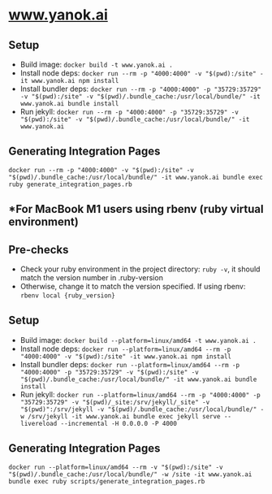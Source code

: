 # www.yanok.ai

## Setup

* Build image: `docker build -t www.yanok.ai .`
* Install node deps: `docker run --rm -p "4000:4000" -v "$(pwd):/site" -it www.yanok.ai npm install`
* Install bundler deps: `docker run --rm -p "4000:4000" -p "35729:35729" -v "$(pwd):/site" -v "$(pwd)/.bundle_cache:/usr/local/bundle/" -it www.yanok.ai bundle install`
* Run jekyll: `docker run --rm -p "4000:4000" -p "35729:35729" -v "$(pwd):/site" -v "$(pwd)/.bundle_cache:/usr/local/bundle/" -it www.yanok.ai`

## Generating Integration Pages

`docker run --rm -p "4000:4000" -v "$(pwd):/site" -v "$(pwd)/.bundle_cache:/usr/local/bundle/" -it www.yanok.ai bundle exec ruby generate_integration_pages.rb`


## *For MacBook M1 users using rbenv (ruby virtual environment)

## Pre-checks

* Check your ruby environment in the project directory: `ruby -v`, it should match the version number in .ruby-version
* Otherwise, change it to match the version specified. If using rbenv: `rbenv local {ruby_version}`

## Setup

* Build image: `docker build --platform=linux/amd64 -t www.yanok.ai .`
* Install node deps: `docker run --platform=linux/amd64 --rm -p "4000:4000" -v "$(pwd):/site" -it www.yanok.ai npm install`
* Install bundler deps: `docker run --platform=linux/amd64 --rm -p "4000:4000" -p "35729:35729" -v "$(pwd):/site" -v "$(pwd)/.bundle_cache:/usr/local/bundle/" -it www.yanok.ai bundle install`
* Run jekyll: `docker run --platform=linux/amd64 --rm -p "4000:4000" -p "35729:35729" -v "$(pwd)/_site:/srv/jekyll/_site" -v "$(pwd)":/srv/jekyll -v "$(pwd)/.bundle_cache:/usr/local/bundle/" -w /srv/jekyll -it www.yanok.ai bundle exec jekyll serve --livereload --incremental -H 0.0.0.0 -P 4000`

## Generating Integration Pages

`docker run --platform=linux/amd64 --rm -v "$(pwd):/site" -v "$(pwd)/.bundle_cache:/usr/local/bundle/" -w /site -it www.yanok.ai bundle exec ruby scripts/generate_integration_pages.rb`